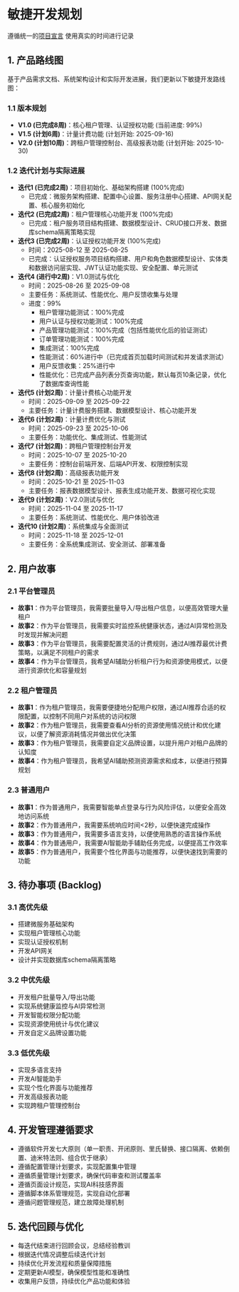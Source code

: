 # 敏捷开发规划

遵循统一的[项目宣言](../../../docs/plans/20-项目宣言.md)
使用真实的时间进行记录

## 1. 产品路线图

基于产品需求文档、系统架构设计和实际开发进展，我们更新以下敏捷开发路线图：

### 1.1 版本规划
- **V1.0 (已完成8周)**：核心租户管理、认证授权功能 (当前进度: 99%)
- **V1.5 (计划6周)**：计量计费功能 (计划开始: 2025-09-16)
- **V2.0 (计划10周)**：跨租户管理控制台、高级报表功能 (计划开始: 2025-10-30)

### 1.2 迭代计划与实际进展
- **迭代1 (已完成2周)**：项目初始化、基础架构搭建 (100%完成)
  - 已完成：微服务架构搭建、配置中心设置、服务注册中心搭建、API网关配置、核心服务初始化
- **迭代2 (已完成2周)**：租户管理核心功能开发 (100%完成)
  - 已完成：租户服务项目结构搭建、数据模型设计、CRUD接口开发、数据库schema隔离策略实现
- **迭代3 (已完成2周)**：认证授权功能开发 (100%完成)
  - 时间：2025-08-12 至 2025-08-25
  - 已完成：认证授权服务项目结构搭建、用户和角色数据模型设计、实体类和数据访问层实现、JWT认证功能实现、安全配置、单元测试
- **迭代4 (进行中2周)**：V1.0测试与优化
  - 时间：2025-08-26 至 2025-09-08
  - 主要任务：系统测试、性能优化、用户反馈收集与处理
  - 进度：99%
    - 租户管理功能测试：100%完成
    - 用户认证与授权功能测试：100%完成
    - 产品管理功能测试：100%完成（包括性能优化后的验证测试）
    - 订单管理功能测试：100%完成
    - 集成测试：100%完成
    - 性能测试：60%进行中（已完成首页加载时间测试和并发请求测试）
    - 用户反馈收集：25%进行中
    - 性能优化：已完成产品列表分页查询功能，默认每页10条记录，优化了数据库查询性能
- **迭代5 (计划2周)**：计量计费核心功能开发
  - 时间：2025-09-09 至 2025-09-22
  - 主要任务：计量计费服务搭建、数据模型设计、核心功能开发
- **迭代6 (计划2周)**：计量计费优化与测试
  - 时间：2025-09-23 至 2025-10-06
  - 主要任务：功能优化、集成测试、性能测试
- **迭代7 (计划2周)**：跨租户管理控制台开发
  - 时间：2025-10-07 至 2025-10-20
  - 主要任务：控制台前端开发、后端API开发、权限控制实现
- **迭代8 (计划2周)**：高级报表功能开发
  - 时间：2025-10-21 至 2025-11-03
  - 主要任务：报表数据模型设计、报表生成功能开发、数据可视化实现
- **迭代9 (计划2周)**：V2.0测试与优化
  - 时间：2025-11-04 至 2025-11-17
  - 主要任务：系统测试、性能优化、用户体验改进
- **迭代10 (计划2周)**：系统集成与全面测试
  - 时间：2025-11-18 至 2025-12-01
  - 主要任务：全系统集成测试、安全测试、部署准备

## 2. 用户故事

### 2.1 平台管理员
- **故事1**：作为平台管理员，我需要批量导入/导出租户信息，以便高效管理大量租户
- **故事2**：作为平台管理员，我需要实时监控系统健康状态，通过AI异常检测及时发现并解决问题
- **故事3**：作为平台管理员，我需要配置灵活的计费规则，通过AI推荐最优计费策略，以满足不同租户的需求
- **故事4**：作为平台管理员，我希望AI辅助分析租户行为和资源使用模式，以便进行资源优化和容量规划

### 2.2 租户管理员
- **故事1**：作为租户管理员，我需要便捷地分配用户权限，通过AI推荐合适的权限配置，以控制不同用户对系统的访问权限
- **故事2**：作为租户管理员，我需要查看AI分析的资源使用情况统计和优化建议，以便了解资源消耗情况并做出优化决策
- **故事3**：作为租户管理员，我需要自定义品牌设置，以提升用户对租户品牌的认知度
- **故事4**：作为租户管理员，我希望AI辅助预测资源需求和成本，以便进行预算规划

### 2.3 普通用户
- **故事1**：作为普通用户，我需要智能单点登录与行为风险评估，以便安全高效地访问系统
- **故事2**：作为普通用户，我需要系统响应时间<2秒，以便快速完成操作
- **故事3**：作为普通用户，我需要多语言支持，以便使用熟悉的语言操作系统
- **故事4**：作为普通用户，我需要AI智能助手辅助任务完成，以便提高工作效率
- **故事5**：作为普通用户，我需要个性化界面与功能推荐，以便快速找到需要的功能

## 3. 待办事项 (Backlog)

### 3.1 高优先级
- 搭建微服务基础架构
- 实现租户管理核心功能
- 实现认证授权机制
- 开发API网关
- 设计并实现数据库schema隔离策略

### 3.2 中优先级
- 开发租户批量导入/导出功能
- 实现系统健康监控与AI异常检测
- 开发智能权限分配功能
- 实现资源使用统计与优化建议
- 开发自定义品牌设置功能

### 3.3 低优先级
- 实现多语言支持
- 开发AI智能助手
- 实现个性化界面与功能推荐
- 开发高级报表功能
- 实现跨租户管理控制台

## 4. 开发管理遵循要求

- 遵循软件开发七大原则（单一职责、开闭原则、里氏替换、接口隔离、依赖倒置、迪米特法则、组合优于继承）
- 遵循配置管理计划要求，实现配置集中管理
- 遵循质量管理计划要求，确保代码审查和测试覆盖率
- 遵循页面设计规范，实现AI科技感界面
- 遵循脚本体系管理规范，实现自动化部署
- 遵循问题管理规范，建立故障处理机制

## 5. 迭代回顾与优化

- 每迭代结束进行回顾会议，总结经验教训
- 根据迭代情况调整后续迭代计划
- 持续优化开发流程和质量保障措施
- 定期更新AI模型，确保模型性能和准确性
- 收集用户反馈，持续优化产品功能和体验